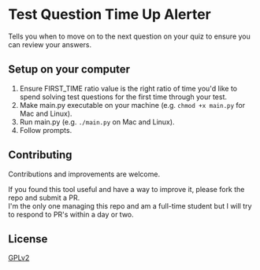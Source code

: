 # Test Question Time Up Alerter

Tells you when to move on to the next question on your quiz to ensure you can review your answers.

## Setup on your computer
1. Ensure FIRST_TIME ratio value is the right ratio of time you'd like to spend solving test questions for the first time through your test.
2. Make main.py executable on your machine (e.g. `chmod +x main.py` for Mac and Linux).
3. Run main.py (e.g. `./main.py` on Mac and Linux).
4. Follow prompts.

## Contributing
Contributions and improvements are welcome.

If you found this tool useful and have a way to improve it, please fork the repo and submit a PR.
<br>
I'm the only one managing this repo and am a full-time student but I will try to respond to PR's within a day or two.

## License
[GPLv2](LICENSE)